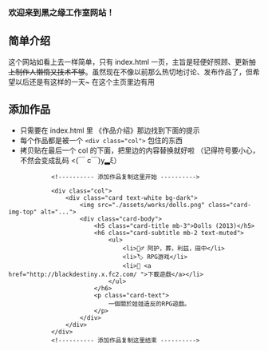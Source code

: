 ### 欢迎来到黑之缘工作室网站！

## 简单介绍

这个网站如看上去一样简单，只有 index.html 一页，主旨是轻便好照顾、更新~~加上制作人懒惰又技术不够~~。虽然现在不像以前那么热切地讨论、发布作品了，但希望以后还是有这样的一天~
在这个主页里边有用

## 添加作品

- 只需要在 index.html 里 《作品介绍》那边找到下面的提示 
- 每个作品都是被一个 ```<div class="col">``` 包住的东西
- 拷贝贴在最后一个 col 的下面，把里边的内容替换就好啦 （记得符号要小心，不然会变成乱码 <(￣ c￣)y▂ξ）

```
            <!---------- 添加作品复制这里开始 ---------->

            <div class="col">
                <div class="card text-white bg-dark">
                    <img src="./assets/works/dolls.png" class="card-img-top" alt="...">
                    <div class="card-body">
                        <h5 class="card-title mb-3">Dolls (2013)</h5>
                        <h6 class="card-subtitle mb-2 text-muted">
                            <ul>
                                <li>👷‍♂️ 阿护，葬，利兹，田中</li>
                                <li>🏷 RPG游戏</li>
                                <li>🔗 <a href="http://blackdestiny.x.fc2.com/ ">下載遊戲</a></li>
                            </ul>
                        </h6>
                        <p class="card-text">
                            一個關於娃娃造反的RPG遊戲。
                        </p>
                    </div>
                </div>
            </div>
            <!---------- 添加作品复制这里结束 ---------->
```
